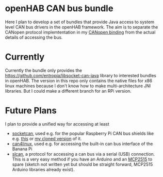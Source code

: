 # openHAB CAN bus bundle
Here I plan to develop a set of bundles that provide Java access to system level CAN bus drivers in the openHAB framework. The aim is to separate the CANopen protocol implemtentation in my [CANopen binding](https://github.com/jgeisler0303/openHAB_CANopen_Binding) from the actual details of accessing the bus.

# Currently
Currently the bundle only provides the https://github.com/entropia/libsocket-can-java library to interested bundles in openHAB. The version in this repo only contains the native files for x86 linux machines because I don't know how to make multi-architecture JNI libraries. But I could make a different branch for an RPi version.

# Future Plans
I plan to provide a unified way for accessing at least
* [socketcan](http://en.wikipedia.org/wiki/SocketCAN), used e.g. for the popular Raspberry Pi CAN bus shields like e.g. [this](http://skpang.co.uk/catalog/pican-canbus-board-for-raspberry-pi-p-1196.html) or [my cloned version](https://github.com/jgeisler0303/AGCON/tree/master/Hardware/RPiShield) of it.
* [can4linux](http://en.wikipedia.org/wiki/Can4linux), used e.g. for accessing the built-in can bus interface of the Banana Pi
* [slcan](https://gitorious.org/linux-can/can-misc/raw/282ad012d3418ca654211e7f212de7e2d86a56ea:slcan/SLCAN-API.pdf), a protocol for accessing a can bus via a serial (USB) connection. This is a very easy method if you have an Arduino and an [MCP2515](http://www.microchip.com/wwwproducts/devices.aspx?dDocName=en010406) to spare (sketch not written yet but should be straight forward, MCP2515 Arduino libraries already exist).
 
